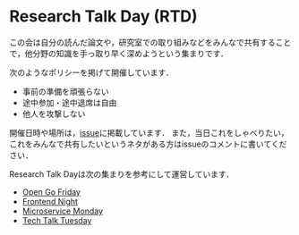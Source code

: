 # Research Talk Day (RTD)

この会は自分の読んだ論文や，研究室での取り組みなどをみんなで共有することで，他分野の知識を手っ取り早く深めようという集まりです．

次のようなポリシーを掲げて開催しています．
- 事前の準備を頑張らない
- 途中参加・途中退席は自由
- 他人を攻撃しない

開催日時や場所は，[issue](https://github.com/chez-shanpu/ResearchTalkDay/issues)に掲載しています．
また，当日これをしゃべりたい，これをみんなで共有したいというネタがある方はissueのコメントに書いてください．

Research Talk Dayは次の集まりを参考にして運営しています．
- [Open Go Friday](https://mercari.connpass.com/event/83766/)
- [Frontend Night](https://github.com/wantedly/frontend_night)
- [Microservice Monday](https://github.com/wantedly/microservices_monday)
- [Tech Talk Tuesday](https://github.com/StudioAquatan/TechTalkTuesday)
